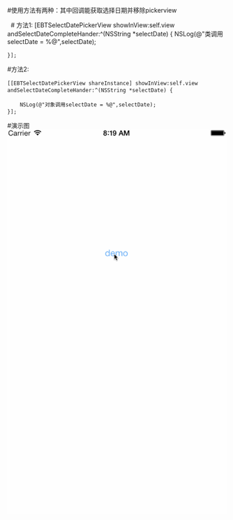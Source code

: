 #使用方法有两种：其中回调能获取选择日期并移除pickerview

   # 方法1:
    [EBTSelectDatePickerView showInView:self.view andSelectDateCompleteHander:^(NSString *selectDate) {
        NSLog(@"类调用selectDate = %@",selectDate);
        
    }];

   #方法2:

    [[EBTSelectDatePickerView shareInstance] showInView:self.view andSelectDateCompleteHander:^(NSString *selectDate) {
        
        NSLog(@"对象调用selectDate = %@",selectDate);
    }];
#演示图
![Image](https://github.com/KBvsMJ/EBTDatePickerDemo/blob/master/demogif/1.gif)
